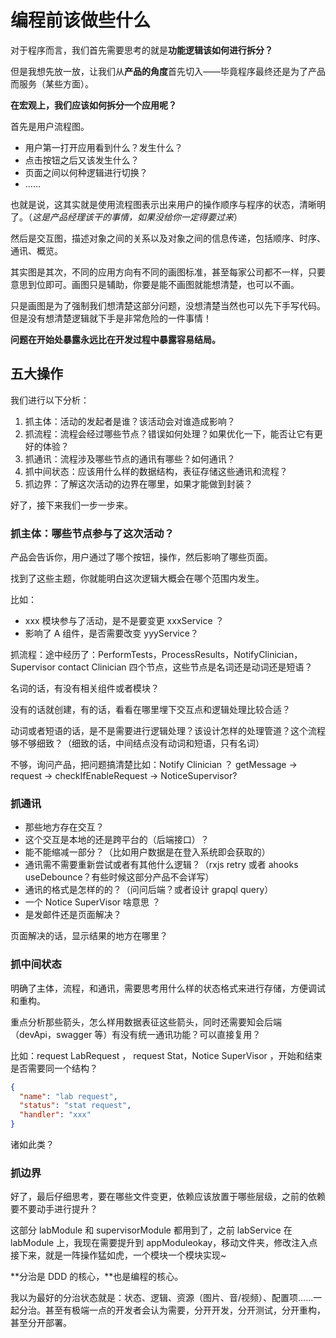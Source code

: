 # 编程前该做些什么

对于程序而言，我们首先需要思考的就是**功能逻辑该如何进行拆分？**

但是我想先放一放，让我们从**产品的角度**首先切入——毕竟程序最终还是为了产品而服务（某些方面）。

**在宏观上，我们应该如何拆分一个应用呢？**

首先是用户流程图。

- 用户第一打开应用看到什么？发生什么？
- 点击按钮之后又该发生什么？
- 页面之间以何种逻辑进行切换？
- ……

也就是说，这其实就是使用流程图表示出来用户的操作顺序与程序的状态，清晰明了。（_这是产品经理该干的事情，如果没给你一定得要过来_）

然后是交互图，描述对象之间的关系以及对象之间的信息传递，包括顺序、时序、通讯、概览。

其实图是其次，不同的应用方向有不同的画图标准，甚至每家公司都不一样，只要意思到位即可。画图只是辅助，你要是能不画图就能想清楚，也可以不画。

只是画图是为了强制我们想清楚这部分问题，没想清楚当然也可以先下手写代码。但是没有想清楚逻辑就下手是非常危险的一件事情！

**问题在开始处暴露永远比在开发过程中暴露容易结局。**

## 五大操作

我们进行以下分析：

1. 抓主体：活动的发起者是谁？该活动会对谁造成影响？
2. 抓流程：流程会经过哪些节点？错误如何处理？如果优化一下，能否让它有更好的体验？
3. 抓通讯：流程涉及哪些节点的通讯有哪些？如何通讯？
4. 抓中间状态：应该用什么样的数据结构，表征存储这些通讯和流程？
5. 抓边界：了解这次活动的边界在哪里，如果才能做到封装？

好了，接下来我们一步一步来。

### 抓主体：哪些节点参与了这次活动？

产品会告诉你，用户通过了哪个按钮，操作，然后影响了哪些页面。

找到了这些主题，你就能明白这次逻辑大概会在哪个范围内发生。

比如：

- xxx 模块参与了活动，是不是要变更 xxxService ？
- 影响了 A 组件，是否需要改变 yyyService？

抓流程：途中经历了：PerformTests，ProcessResults，NotifyClinician，Supervisor contact Clinician 四个节点，这些节点是名词还是动词还是短语？

名词的话，有没有相关组件或者模块？

没有的话就创建，有的话，看看在哪里埋下交互点和逻辑处理比较合适？

动词或者短语的话，是不是需要进行逻辑处理？该设计怎样的处理管道？这个流程够不够细致？（细致的话，中间结点没有动词和短语，只有名词）

不够，询问产品，把问题搞清楚比如：Notify Clinician ？ getMessage -> request -> checkIfEnableRequest -> NoticeSupervisor?

### 抓通讯

- 那些地方存在交互？
- 这个交互是本地的还是跨平台的（后端接口）？
- 能不能缩减一部分？（比如用户数据是在登入系统即会获取的）
- 通讯需不需要重新尝试或者有其他什么逻辑？（rxjs retry 或者 ahooks useDebounce？有些时候这部分产品不会详写）
- 通讯的格式是怎样的的？（问问后端？或者设计 grapql query）
- 一个 Notice SuperVisor 啥意思 ？
- 是发邮件还是页面解决？

页面解决的话，显示结果的地方在哪里？

### 抓中间状态

明确了主体，流程，和通讯，需要思考用什么样的状态格式来进行存储，方便调试和重构。

重点分析那些箭头，怎么样用数据表征这些箭头，同时还需要知会后端（devApi，swagger 等）有没有统一通讯功能？可以直接复用？

比如：request LabRequest ， request Stat，Notice SuperVisor ，开始和结束是否需要同一个结构？

```json
{
  "name": "lab request",
  "status": "stat request",
  "handler": "xxx"
}
```

诸如此类？

### 抓边界

好了，最后仔细思考，要在哪些文件变更，依赖应该放置于哪些层级，之前的依赖要不要动手进行提升？

这部分 labModule 和 supervisorModule 都用到了，之前 labService 在 labModule 上，我现在需要提升到 appModuleokay，移动文件夹，修改注入点接下来，就是一阵操作猛如虎，一个模块一个模块实现~

**分治是 DDD 的核心，**也是编程的核心。

我以为最好的分治状态就是：状态、逻辑、资源（图片、音/视频）、配置项……一起分治。甚至有极端一点的开发者会认为需要，分开开发，分开测试，分开重构，甚至分开部署。
